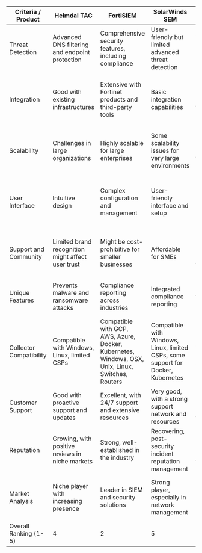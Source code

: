 | Criteria / Product        | Heimdal TAC                               | FortiSIEM                                                | SolarWinds SEM                                       | Trellix Helix                                        | ConcentricAI                                        | Splunk                                              | Microsoft Sentinel                                  | Weight (Assign) |
|---------------------------|-------------------------------------------|----------------------------------------------------------|------------------------------------------------------|------------------------------------------------------|------------------------------------------------------|-----------------------------------------------------|------------------------------------------------------|-----------------|
| Threat Detection          | Advanced DNS filtering and endpoint protection | Comprehensive security features, including compliance     | User-friendly but limited advanced threat detection  | Advanced analytics and machine learning capabilities | Specializes in protecting sensitive data with AI     | High-end analytics and machine learning capabilities | Advanced threat detection using analytics and AI     |                 |
| Integration               | Good with existing infrastructures        | Extensive with Fortinet products and third-party tools    | Basic integration capabilities                       | Broad integration with security tools and platforms  | Good with data storage and handling solutions       | Extensive with a wide range of data sources and apps | Deep integration with Microsoft products and many third parties |                 |
| Scalability               | Challenges in large organizations         | Highly scalable for large enterprises                    | Some scalability issues for very large environments  | Highly customizable for scalability                  | Focused more on data protection than broad scalability| Highly scalable, suitable for large and complex environments | Highly scalable, especially for cloud-native solutions |                 |
| User Interface            | Intuitive design                          | Complex configuration and management                      | User-friendly interface and setup                    | Can have a steep learning curve                      | User-friendly design                                 | Sophisticated but requires some learning             | Intuitive, especially for users familiar with Microsoft ecosystems |                 |
| Support and Community     | Limited brand recognition might affect user trust | Might be cost-prohibitive for smaller businesses          | Affordable for SMEs                                  | Cost can be higher due to advanced features          | Accessible for organizations without specialized IT  | Strong community support and extensive documentation | Strong support and integration within Azure          |                 |
| Unique Features           | Prevents malware and ransomware attacks   | Compliance reporting across industries                   | Integrated compliance reporting                      | Customization for specific needs                     | Powerful risk assessment tools for sensitive data    | Flexible data ingestion and real-time analysis       | Seamless integration with other Azure services       |                 |
| Collector Compatibility   | Compatible with Windows, Linux, limited CSPs | Compatible with GCP, AWS, Azure, Docker, Kubernetes, Windows, OSX, Unix, Linux, Switches, Routers | Compatible with Windows, Linux, limited CSPs, some support for Docker, Kubernetes | Compatible with GCP, AWS, Azure, Docker, Kubernetes, Windows, OSX, Unix, Linux | Primarily data sources, limited support for Windows, Linux, and cloud storage platforms | Broad compatibility with CSPs, Docker, Kubernetes, Windows, OSX, Unix, Linux | Primarily focuses on Azure but also supports AWS, GCP, and others |                 |
| Customer Support          | Good with proactive support and updates   | Excellent, with 24/7 support and extensive resources      | Very good, with a strong support network and resources | Excellent, with comprehensive support and training    | Good, with focused support for data security solutions| Excellent, renowned for comprehensive support and resources | Excellent, with direct support from Microsoft        |                 |
| Reputation                | Growing, with positive reviews in niche markets | Strong, well-established in the industry                 | Recovering, post-security incident reputation management | Strong, especially in advanced threat analysis       | Emerging, with growing recognition in data security  | Very strong, a leader in the SIEM market             | Growing rapidly, recognized for cloud-native integration |                 |
| Market Analysis           | Niche player with increasing presence     | Leader in SIEM and security solutions                    | Strong player, especially in network management       | Innovative, with a focus on advanced security analysis| Niche player with a strong focus on data protection  | Market leader with broad adoption across industries  | Rapidly emerging as a strong contender in cloud-native SIEM |                 |
| Overall Ranking (1-5)     | 4                                         | 2                                                        | 5                                                      | 3                                                      | 6                                                      | 1                                                    | 2                                                      |                 |
